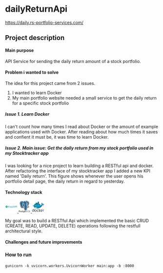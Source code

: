 # dailyReturnApi
https://daily.rs-portfolio-services.com/

## Project description

####  Main purpose
API Service for sending the daily return amount of a stock portfolio.



#### Problem i wanted to solve
The idea for this project came from 2 issues. 
1. I wanted to learn Docker 
2. My main portfolio website needed a small service to get the daily return for a specific stock portfolio

##### Issue 1. Learn Docker

I can't count how many times I read about Docker or the amount of example applications used with Docker. After reading about how much times it saves and confient it must be, it was time to learn Docker. 

##### Issue 2. Main issue: Get the daily return from my stock portfolio used in my Stocktracker app

I was looking for a nice project to learn building a RESTful api and docker. After refactoring the interface of my stocktracker app I added a new KPI named 'Daily return'. This figure shows whenever the user opens his portfolio detail page, the daily return in regard to yesterday. 

####  Technology stack
<p align="left">
   <a href="https://fastapi.tiangolo.com/" target="_blank" rel="noreferrer"> <img
      src="https://github.com/devicons/devicon/blob/master/icons/fastapi/fastapi-original-wordmark.svg"
      alt="fastapi" width="40" height="40"/> </a>
   <a href="https://www.postgresql.org" target="_blank" rel="noreferrer"> <img
      src="https://raw.githubusercontent.com/devicons/devicon/master/icons/postgresql/postgresql-original-wordmark.svg"
      alt="postgresql" width="40" height="40"/> </a>
   <a href="https://www.docker.com/" target="_blank" rel="noreferrer"> <img
      src="https://github.com/devicons/devicon/blob/master/icons/docker/docker-original-wordmark.svg" alt="docker" width="40"
      height="40"/> </a>
</p>

My goal was to build a RESTful Api which implemented the basic CRUD (CREATE, READ, UPDATE, DELETE) operations following the restfull architectural style. 
####  Challenges and future improvements

### How to run
`gunicorn -k uvicorn.workers.UvicornWorker main:app -b :8000`
